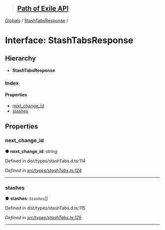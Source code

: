 > ## [Path of Exile API](../README.md)

[Globals](../globals.md) / [StashTabsResponse](stashtabsresponse.md) /

# Interface: StashTabsResponse

## Hierarchy

* **StashTabsResponse**

### Index

#### Properties

* [next_change_id](stashtabsresponse.md#next_change_id)
* [stashes](stashtabsresponse.md#stashes)

## Properties

###  next_change_id

● **next_change_id**: *string*

Defined in dist/types/stashTabs.d.ts:114

*Defined in [src/types/stashTabs.ts:124](https://github.com/stephenpoole/poe-api/blob/e4bfd33/src/types/stashTabs.ts#L124)*

___

###  stashes

● **stashes**: *`Stashes`[]*

Defined in dist/types/stashTabs.d.ts:115

*Defined in [src/types/stashTabs.ts:125](https://github.com/stephenpoole/poe-api/blob/e4bfd33/src/types/stashTabs.ts#L125)*

___